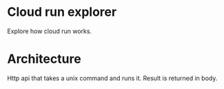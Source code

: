 # Cloud run explorer

Explore how cloud run works.

# Architecture

Http api that takes a unix command and runs it. Result is returned in body.
